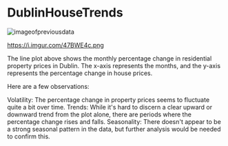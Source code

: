 # DublinHouseTrends

![imageofpreviousdata](https://i.imgur.com/47BWE4c.png)

https://i.imgur.com/47BWE4c.png

The line plot above shows the monthly percentage change in residential property prices in Dublin. The x-axis represents the months, and the y-axis represents the percentage change in house prices.

Here are a few observations:

Volatility: The percentage change in property prices seems to fluctuate quite a bit over time.
Trends: While it's hard to discern a clear upward or downward trend from the plot alone, there are periods where the percentage change rises and falls.
Seasonality: There doesn't appear to be a strong seasonal pattern in the data, but further analysis would be needed to confirm this.
